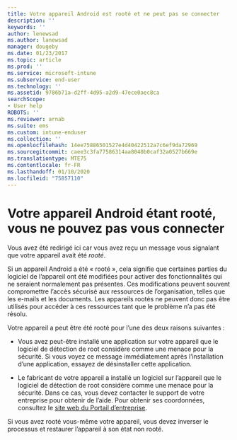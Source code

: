 ```yaml
---
title: Votre appareil Android est rooté et ne peut pas se connecter
description: ''
keywords: ''
author: lenewsad
ms.author: lanewsad
manager: dougeby
ms.date: 01/23/2017
ms.topic: article
ms.prod: ''
ms.service: microsoft-intune
ms.subservice: end-user
ms.technology: ''
ms.assetid: 9786b71a-d2ff-4d95-a2d9-47ece0aec8ca
searchScope:
- User help
ROBOTS: ''
ms.reviewer: arnab
ms.suite: ems
ms.custom: intune-enduser
ms.collection: ''
ms.openlocfilehash: 14ee75886501527e4d40422512a7c6ef9da72969
ms.sourcegitcommit: caee3c3fa77586314aa8040b0caf32a0527b669e
ms.translationtype: MTE75
ms.contentlocale: fr-FR
ms.lasthandoff: 01/10/2020
ms.locfileid: "75857110"
---
```

# <a name="your-android-device-is-rooted-so-you-cant-connect"></a>Votre appareil Android étant rooté, vous ne pouvez pas vous connecter

Vous avez été redirigé ici car vous avez reçu un message vous signalant que votre appareil avait été _rooté_.

Si un appareil Android a été « rooté », cela signifie que certaines parties du logiciel de l’appareil ont été modifiées pour activer des fonctionnalités qui ne seraient normalement pas présentes. Ces modifications peuvent souvent compromettre l’accès sécurisé aux ressources de l’organisation, telles que les e-mails et les documents. Les appareils rootés ne peuvent donc pas être utilisés pour accéder à ces ressources tant que le problème n’a pas été résolu.  

Votre appareil a peut être été rooté pour l’une des deux raisons suivantes :

- Vous avez peut-être installé une application sur votre appareil que le logiciel de détection de root considère comme une menace pour la sécurité. Si vous voyez ce message immédiatement après l’installation d’une application, essayez de désinstaller cette application.

- Le fabricant de votre appareil a installé un logiciel sur l’appareil que le logiciel de détection de root considère comme une menace pour la sécurité. Dans ce cas, vous devez contacter le support de votre entreprise pour obtenir de l’aide. Pour obtenir ses coordonnées, consultez le [site web du Portail d’entreprise](https://go.microsoft.com/fwlink/?linkid=2010980).

Si vous avez rooté vous-même votre appareil, vous devez inverser le processus et restaurer l’appareil à son état non rooté.
